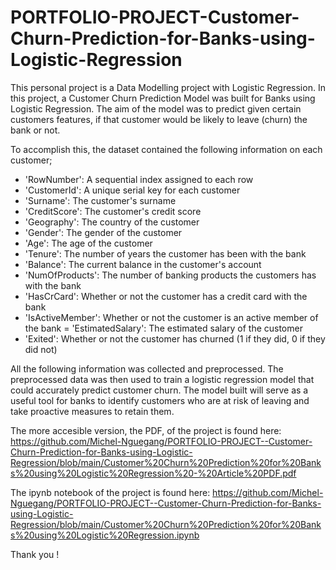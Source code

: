 # PORTFOLIO-PROJECT-Customer-Churn-Prediction-for-Banks-using-Logistic-Regression

This personal project is a Data Modelling project with Logistic Regression. In this project, a Customer Churn Prediction Model was built for Banks using Logistic Regression. The aim of the model was to predict given certain
customers features, if that customer would be likely to leave (churn) the bank or not.

To accomplish this, the dataset contained the following information on each customer;
- 'RowNumber': A sequential index assigned to each row
- 'CustomerId': A unique serial key for each customer
- 'Surname': The customer's surname
- 'CreditScore': The customer's credit score
- 'Geography': The country of the customer
- 'Gender': The gender of the customer
- 'Age': The age of the customer
- 'Tenure': The number of years the customer has been with the bank
- 'Balance': The current balance in the customer's account
- 'NumOfProducts': The number of banking products the customers has with the bank
- 'HasCrCard': Whether or not the customer has a credit card with the bank
- 'IsActiveMember': Whether or not the customer is an active member of the bank
= 'EstimatedSalary': The estimated salary of the customer
- 'Exited': Whether or not the customer has churned (1 if they did, 0 if they did not)

All the following information was collected and preprocessed. The preprocessed data was then used to train a logistic regression model that could accurately predict customer churn. The model built will serve as a useful tool for banks to identify customers who are at risk of leaving and take proactive measures to retain them.

The more accesible version, the PDF, of the project is found here: https://github.com/Michel-Nguegang/PORTFOLIO-PROJECT--Customer-Churn-Prediction-for-Banks-using-Logistic-Regression/blob/main/Customer%20Churn%20Prediction%20for%20Banks%20using%20Logistic%20Regression%20-%20Article%20PDF.pdf

The ipynb notebook of the project is found here: https://github.com/Michel-Nguegang/PORTFOLIO-PROJECT--Customer-Churn-Prediction-for-Banks-using-Logistic-Regression/blob/main/Customer%20Churn%20Prediction%20for%20Banks%20using%20Logistic%20Regression.ipynb

Thank you !
